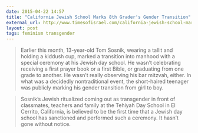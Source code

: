 ```yaml
---
date: 2015-04-22 14:57
title: "California Jewish School Marks 8th Grader's Gender Transition"
external_url: http://www.timesofisrael.com/california-jewish-school-marks-8th-graders-gender-transition/
layout: post
tags: feminism transgender
---
```


>Earlier this month, 13-year-old Tom Sosnik, wearing a tallit and holding a kiddush cup, marked a transition into manhood with a special ceremony at his Jewish day school. He wasn’t celebrating receiving a first prayer book or a first Bible, or graduating from one grade to another. He wasn’t really observing his bar mitzvah, either. In what was a decidedly nontraditional event, the short-haired teenager was publicly marking his gender transition from girl to boy.

>Sosnik’s Jewish ritualized coming out as transgender in front of classmates, teachers and family at the Tehiyah Day School in El Cerrito, California, is believed to be the first time that a Jewish day school has sanctioned and performed such a ceremony. It hasn’t gone without notice.
